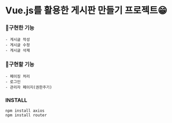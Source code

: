# Vue.js를 활용한 게시판 만들기 프로젝트😁


### 📖구현한 기능
```
- 게시글 작성
- 게시글 수정
- 게시글 삭제
```

### 📖구현할 기능
```
- 페이징 처리
- 로그인
- 관리자 페이지(권한주기)
```

### INSTALL
```
npm install axios
npm install router
```
